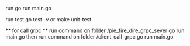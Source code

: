 run 
go run main.go

run test
go test -v or make unit-test

** for call grpc ** 
run command on folder /pie_fire_dire_grpc_sever
go run main.go 
then run command on folder /client_call_grpc
go run main.go